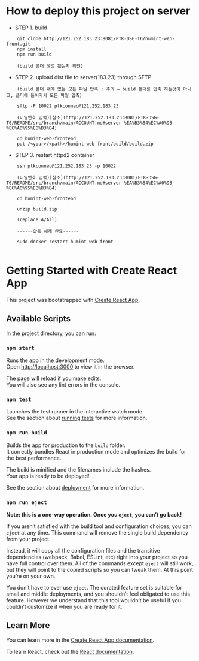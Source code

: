 # How to deploy this project on server

- STEP 1. build
```
    git clone http://121.252.183.23:8081/PTK-DSG-T6/humint-web-front.git
    npm install
    npm run build

    (build 폴더 생성 됐는지 확인)
```

- STEP 2. upload dist file to server(183.23) through SFTP
```
    (build 폴더 내에 있는 모든 파일 압축 : 주의 = build 폴더를 압축 하는것이 아니고, 폴더에 들어가서 모든 파일 압축)

    sftp -P 10022 ptkconnec@121.252.183.23

    (비밀번호 입력)[참조](http://121.252.183.23:8081/PTK-DSG-T6/README/src/branch/main/ACCOUNT.md#server-%EA%B3%84%EC%A0%95-%EC%A0%95%EB%B3%B4)

    cd humint-web-frontend
    put /<your>/<path>/humint-web-front/build/build.zip

```

- STEP 3. restart httpd2 container
```
    ssh ptkconnec@121.252.183.23 -p 10022

    (비밀번호 입력)[참조](http://121.252.183.23:8081/PTK-DSG-T6/README/src/branch/main/ACCOUNT.md#server-%EA%B3%84%EC%A0%95-%EC%A0%95%EB%B3%B4)

    cd humint-web-frontend

    unzip build.zip

    (replace A/All)

    ------압축 해제 완료------

    sudo docker restart humint-web-front


```





# Getting Started with Create React App

This project was bootstrapped with [Create React App](https://github.com/facebook/create-react-app).

## Available Scripts

In the project directory, you can run:

### `npm start`

Runs the app in the development mode.\
Open [http://localhost:3000](http://localhost:3000) to view it in the browser.

The page will reload if you make edits.\
You will also see any lint errors in the console.

### `npm test`

Launches the test runner in the interactive watch mode.\
See the section about [running tests](https://facebook.github.io/create-react-app/docs/running-tests) for more information.

### `npm run build`

Builds the app for production to the `build` folder.\
It correctly bundles React in production mode and optimizes the build for the best performance.

The build is minified and the filenames include the hashes.\
Your app is ready to be deployed!

See the section about [deployment](https://facebook.github.io/create-react-app/docs/deployment) for more information.

### `npm run eject`

**Note: this is a one-way operation. Once you `eject`, you can’t go back!**

If you aren’t satisfied with the build tool and configuration choices, you can `eject` at any time. This command will remove the single build dependency from your project.

Instead, it will copy all the configuration files and the transitive dependencies (webpack, Babel, ESLint, etc) right into your project so you have full control over them. All of the commands except `eject` will still work, but they will point to the copied scripts so you can tweak them. At this point you’re on your own.

You don’t have to ever use `eject`. The curated feature set is suitable for small and middle deployments, and you shouldn’t feel obligated to use this feature. However we understand that this tool wouldn’t be useful if you couldn’t customize it when you are ready for it.

## Learn More

You can learn more in the [Create React App documentation](https://facebook.github.io/create-react-app/docs/getting-started).

To learn React, check out the [React documentation](https://reactjs.org/).
